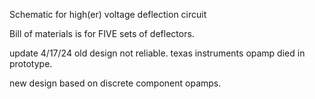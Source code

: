Schematic for high(er) voltage deflection circuit

Bill of materials is for FIVE sets of deflectors.

update 4/17/24
old design not reliable. texas instruments opamp died in prototype.

new design based on discrete component opamps.
